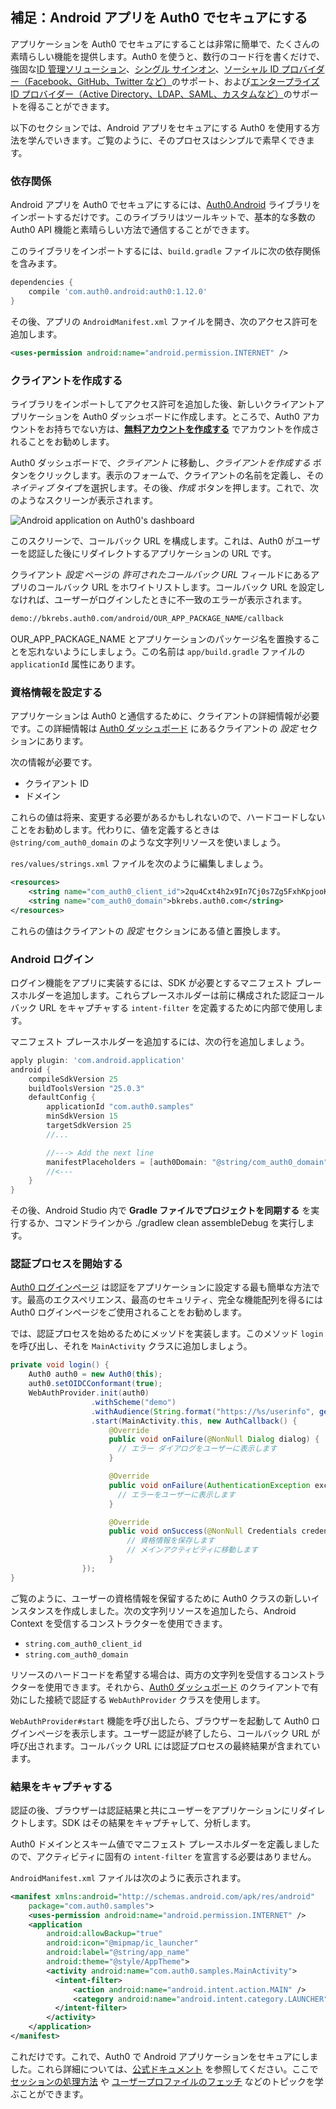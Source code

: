 ## 補足：Android アプリを Auth0 でセキュアにする

アプリケーションを Auth0 でセキュアにすることは非常に簡単で、たくさんの素晴らしい機能を提供します。Auth0 を使うと、数行のコード行を書くだけで、強固な[ID 管理ソリューション](https://auth0.com/user-management)、[シングル サインオン](https://auth0.com/docs/sso/single-sign-on)、[ソーシャル ID プロバイダー（Facebook、GitHub、Twitter など）](https://auth0.com/docs/identityproviders)のサポート、および[エンタープライズ ID プロバイダー（Active Directory、LDAP、SAML、カスタムなど）](https://auth0.com/enterprise)のサポートを得ることができます。

以下のセクションでは、Android アプリをセキュアにする Auth0 を使用する方法を学んでいきます。ご覧のように、そのプロセスはシンプルで素早くできます。

### 依存関係

Android アプリを Auth0 でセキュアにするには、[Auth0.Android](https://github.com/auth0/Auth0.Android) ライブラリをインポートするだけです。このライブラリはツールキットで、基本的な多数の Auth0 API 機能と素晴らしい方法で通信することができます。

このライブラリをインポートするには、`build.gradle` ファイルに次の依存関係を含みます。

```groovy
dependencies {
    compile 'com.auth0.android:auth0:1.12.0'
}
```

その後、アプリの `AndroidManifest.xml` ファイルを開き、次のアクセス許可を追加します。

```xml
<uses-permission android:name="android.permission.INTERNET" />
```

### クライアントを作成する

ライブラリをインポートしてアクセス許可を追加した後、新しいクライアントアプリケーションを Auth0 ダッシュボードに作成します。ところで、Auth0 アカウントをお持ちでない方は、[**無料**](https://auth0.com/signup)[**アカウントを作成する**](https://auth0.com/signup) でアカウントを作成されることをお勧めします。

Auth0 ダッシュボードで、_クライアント_ に移動し、_クライアントを作成する_ ボタンをクリックします。表示のフォームで、クライアントの名前を定義し、その _ネイティブ_ タイプを選択します。その後、_作成_ ボタンを押します。これで、次のようなスクリーンが表示されます。

![Android application on Auth0's dashboard](https://cdn2.auth0.com/docs/media/articles/angularjs/app_dashboard.png)

このスクリーンで、コールバック URL を構成します。これは、Auth0 がユーザーを認証した後にリダイレクトするアプリケーションの URL です。

クライアント _設定_ ページの _許可されたコールバック URL_ フィールドにあるアプリのコールバック URL をホワイトリストします。コールバック URL を設定しなければ、ユーザーがログインしたときに不一致のエラーが表示されます。

```bash
demo://bkrebs.auth0.com/android/OUR_APP_PACKAGE_NAME/callback
```

OUR\_APP\_PACKAGE\_NAME とアプリケーションのパッケージ名を置換することを忘れないようにしましょう。この名前は `app/build.gradle` ファイルの `applicationId` 属性にあります。

### 資格情報を設定する

アプリケーションは Auth0 と通信するために、クライアントの詳細情報が必要です。この詳細情報は [Auth0 ダッシュボード](https://manage.auth0.com/) にあるクライアントの _設定_ セクションにあります。

次の情報が必要です。

- クライアント ID
- ドメイン

これらの値は将来、変更する必要があるかもしれないので、ハードコードしないことをお勧めします。代わりに、値を定義するときは `@string/com_auth0_domain` のような文字列リソースを使いましょう。

`res/values/strings.xml` ファイルを次のように編集しましょう。

```xml
<resources>
    <string name="com_auth0_client_id">2qu4Cxt4h2x9In7Cj0s7Zg5FxhKpjooK</string>
    <string name="com_auth0_domain">bkrebs.auth0.com</string>
</resources>
```

これらの値はクライアントの _設定_ セクションにある値と置換します。

### Android ログイン

ログイン機能をアプリに実装するには、SDK が必要とするマニフェスト プレースホルダーを追加します。これらプレースホルダーは前に構成された認証コールバック URL をキャプチャする `intent-filter` を定義するために内部で使用します。

マニフェスト プレースホルダーを追加するには、次の行を追加しましょう。

```groovy
apply plugin: 'com.android.application'
android {
    compileSdkVersion 25
    buildToolsVersion "25.0.3"
    defaultConfig {
        applicationId "com.auth0.samples"
        minSdkVersion 15
        targetSdkVersion 25
        //...

        //---> Add the next line
        manifestPlaceholders = [auth0Domain: "@string/com_auth0_domain", auth0Scheme: "demo"]
        //<---
    }
}
```

その後、Android Studio 内で **Gradle ファイルでプロジェクトを同期する** を実行するか、コマンドラインから ./gradlew clean assembleDebug を実行します。

### 認証プロセスを開始する

[Auth0 ログインページ](https://auth0.com/docs/hosted-pages/login) は認証をアプリケーションに設定する最も簡単な方法です。最高のエクスペリエンス、最高のセキュリティ、完全な機能配列を得るには Auth0 ログインページをご使用されることをお勧めします。

では、認証プロセスを始めるためにメッソドを実装します。このメソッド `login` を呼び出し、それを `MainActivity` クラスに追加しましょう。

```java
private void login() {
    Auth0 auth0 = new Auth0(this);
    auth0.setOIDCConformant(true);
    WebAuthProvider.init(auth0)
                  .withScheme("demo")
                  .withAudience(String.format("https://%s/userinfo", getString(R.string.com_auth0_domain)))
                  .start(MainActivity.this, new AuthCallback() {
                      @Override
                      public void onFailure(@NonNull Dialog dialog) {
                        // エラー ダイアログをユーザーに表示します
                      }

                      @Override
                      public void onFailure(AuthenticationException exception) {
                        // エラーをユーザーに表示します
                      }

                      @Override
                      public void onSuccess(@NonNull Credentials credentials) {
                          // 資格情報を保存します
                          // メインアクティビティに移動します
                      }
                });
}
```

ご覧のように、ユーザーの資格情報を保留するために Auth0 クラスの新しいインスタンスを作成しました。次の文字列リソースを追加したら、Android Context を受信するコンストラクターを使用できます。

- `string.com_auth0_client_id`
- `string.com_auth0_domain`

リソースのハードコードを希望する場合は、両方の文字列を受信するコンストラクターを使用できます。それから、[Auth0 ダッシュボード](https://manage.auth0.com/) のクライアントで有効にした接続で認証する `WebAuthProvider` クラスを使用します。

`WebAuthProvider#start` 機能を呼び出したら、ブラウザーを起動して Auth0 ログインページを表示します。ユーザー認証が終了したら、コールバック URL が呼び出されます。コールバック URL には認証プロセスの最終結果が含まれています。

### 結果をキャプチャする

認証の後、ブラウザーは認証結果と共にユーザーをアプリケーションにリダイレクトします。SDK はその結果をキャプチャして、分析します。

Auth0 ドメインとスキーム値でマニフェスト プレースホルダーを定義しましたので、アクティビティに固有の `intent-filter` を宣言する必要はありません。

`AndroidManifest.xml` ファイルは次のように表示されます。

```xml
<manifest xmlns:android="http://schemas.android.com/apk/res/android"
    package="com.auth0.samples">
    <uses-permission android:name="android.permission.INTERNET" />
    <application
        android:allowBackup="true"
        android:icon="@mipmap/ic_launcher"
        android:label="@string/app_name"
        android:theme="@style/AppTheme">
        <activity android:name="com.auth0.samples.MainActivity">
          <intent-filter>
              <action android:name="android.intent.action.MAIN" />
              <category android:name="android.intent.category.LAUNCHER" />
          </intent-filter>
        </activity>
    </application>
</manifest>
```

これだけです。これで、Auth0 で Android アプリケーションをセキュアにしました。これら詳細については、[公式ドキュメント](https://auth0.com/docs/quickstart/native/android/) を参照してください。ここで [セッションの処理方法](https://auth0.com/docs/quickstart/native/android/03-session-handling) や [ユーザープロファイルのフェッチ](https://auth0.com/blog/android-development-15-libraries-you-should-be-using/User%20Profile) などのトピックを学ぶことができます。